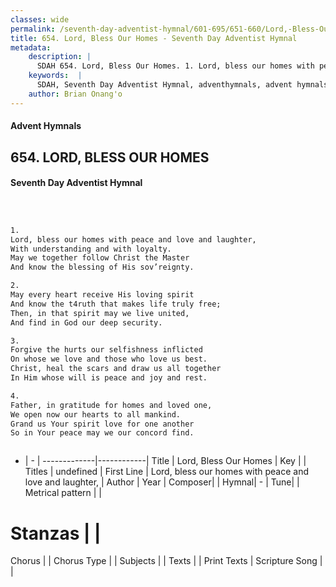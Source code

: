 ```yaml
---
classes: wide
permalink: /seventh-day-adventist-hymnal/601-695/651-660/Lord,-Bless-Our-Homes/
title: 654. Lord, Bless Our Homes - Seventh Day Adventist Hymnal
metadata:
    description: |
      SDAH 654. Lord, Bless Our Homes. 1. Lord, bless our homes with peace and love and laughter, With understanding and with loyalty. May we together follow Christ the Master And know the blessing of His sov’reignty.
    keywords:  |
      SDAH, Seventh Day Adventist Hymnal, adventhymnals, advent hymnals, Lord, Bless Our Homes, Lord, bless our homes with peace and love and laughter, 
    author: Brian Onang'o
---
```


#### Advent Hymnals
## 654. LORD, BLESS OUR HOMES
#### Seventh Day Adventist Hymnal

```txt



1.
Lord, bless our homes with peace and love and laughter,
With understanding and with loyalty.
May we together follow Christ the Master
And know the blessing of His sov’reignty.

2.
May every heart receive His loving spirit
And know the t4ruth that makes life truly free;
Then, in that spirit may we live united,
And find in God our deep security.

3.
Forgive the hurts our selfishness inflicted
On whose we love and those who love us best.
Christ, heal the scars and draw us all together
In Him whose will is peace and joy and rest.

4.
Father, in gratitude for homes and loved one,
We open now our hearts to all mankind.
Grand us Your spirit love for one another
So in Your peace may we our concord find.



```

- |   -  |
-------------|------------|
Title | Lord, Bless Our Homes |
Key |  |
Titles | undefined |
First Line | Lord, bless our homes with peace and love and laughter, |
Author | 
Year | 
Composer|  |
Hymnal|  - |
Tune|  |
Metrical pattern | |
# Stanzas |  |
Chorus |  |
Chorus Type |  |
Subjects |  |
Texts |  |
Print Texts | 
Scripture Song |  |
  
